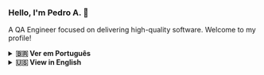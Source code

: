 ### Hello, I'm Pedro A. 👋

A QA Engineer focused on delivering high-quality software. Welcome to my profile!

<details>
<summary><strong>🇧🇷 Ver em Português</strong></summary>
<br>

Sou Engenheiro de QA com foco em testes manuais e automatizados, validação de APIs e um sólido domínio técnico de sistemas financeiros, fiscais, gestão de ativos e suprimentos. Minha abordagem analítica e orientada a detalhes visa antecipar riscos e ampliar a visão do produto, garantindo entregas mais seguras e alinhadas ao valor real para o usuário.

---

### 📝 Sobre mim

🎯 Engenheiro de QA com experiência em testes manuais, automatizados e exploratórios.
📊 Foco em cultura **shift-left**, participando ativamente de refinamentos e contribuindo na lapidação de critérios de aceite antes do desenvolvimento.
📈 Participei da expansão de mais de **333%** nos cenários de bugs capturados antes da produção.
📉 Reduzi em **35%** o retrabalho nas entregas com o uso de testes contínuos e refinamento antecipado.
🔧 Especialista em validação de APIs utilizando Postman e Swagger.
✏️ Proponente de templates estruturados de bugs que aumentaram a clareza e eficiência na triagem de falhas.
🤝 Forte atuação em cerimônias Scrum, com perfil colaborativo e questionador.
💡 Habilidade em entender regras de negócio complexas, modelar fluxos e identificar lacunas lógicas.

---

### 🛠️ Tecnologias e Ferramentas

**Automação de Testes:**
<br>
![Cypress](https://img.shields.io/badge/Cypress-69D3A7?style=for-the-badge&logo=cypress&logoColor=white)
![Maestro](https://img.shields.io/badge/Maestro-007AFF?style=for-the-badge&logo=maestro&logoColor=white)
![Playwright](https://img.shields.io/badge/Playwright-2EAD33?style=for-the-badge&logo=playwright&logoColor=white)

**Testes de API:**
<br>
![Postman](https://img.shields.io/badge/Postman-FF6C37?style=for-the-badge&logo=postman&logoColor=white)
![Swagger](https://img.shields.io/badge/Swagger-85EA2D?style=for-the-badge&logo=swagger&logoColor=black)

**Controle de Versão:**
<br>
![Git](https://img.shields.io/badge/Git_Flow-E44C30?style=for-the-badge&logo=git&logoColor=white)

**Banco de Dados:**
<br>
![SQL](https://img.shields.io/badge/SQL-025E8C?style=for-the-badge&logo=microsoft-sql-server&logoColor=white)

**Gerenciamento:**
<br>
![Jira](https://img.shields.io/badge/Jira-0052CC?style=for-the-badge&logo=jira&logoColor=white)
![Scrum](https://img.shields.io/badge/Scrum-0096D6?style=for-the-badge&logo=scrumalliance&logoColor=white)
![Azure DevOps](https://img.shields.io/badge/Azure_DevOps-0078D7?style=for-the-badge&logo=azure-devops&logoColor=white)

**CI/CD e Relatórios:**
<br>
![Allure](https://img.shields.io/badge/Allure-7B4E94?style=for-the-badge&logo=allure-framework&logoColor=white)
![CI/CD](https://img.shields.io/badge/CI/CD-3B82F6?style=for-the-badge&logo=circleci&logoColor=white)
![Excel](https://img.shields.io/badge/Excel-217346?style=for-the-badge&logo=microsoft-excel&logoColor=white)

---

### 🚀 Meu portfólio

https://github.com/PedroAMFreitas/TecDoc

**TecDoc**
* *Documentar um software é crucial para garantir que todos os envolvidos possam entender e colaborar de forma eficaz no projeto. No entanto, criar uma documentação técnica do zero pode ser demorado e muitas vezes repetitivo. Com modelos prontos, você economiza tempo e garante uma documentação consistente e de qualidade.*

---

### 🌱 Próximos passos

* 📚 Estudando para a certificação **ISTQB CTFL**.
* ☁️ Aprofundando conhecimentos em **Azure Test Plans, Maestro e Playwright**.
* 🌐 Aprimorando em línguas estrangeiras.

---

### 😊 Conecte-se
* 🖥️ [LinkedIn](https://www.linkedin.com/in/pedro-antonio-moreira-de-freitas-6a7829a7/)

</details>

<details>
<summary><strong>🇺🇸 View in English</strong></summary>
<br>

I am a QA Engineer focused on manual and automated testing, API validation, and a solid technical domain of financial, tax, asset management, and supply systems. My analytical, detail-oriented approach aims to anticipate risks and broaden the product vision, ensuring safer deliveries aligned with real user value.

---

### 📝 About me

🎯 QA Engineer with experience in manual, automated, and exploratory testing.
📊 Focus on a **shift-left** culture, actively participating in refinements and contributing to the elaboration of acceptance criteria before development.
📈 Contributed to a **333%** expansion in bug scenarios caught before production.
📉 Reduced rework by **35%** on deliveries by using continuous testing and early refinement.
🔧 Specialist in API validation using Postman and Swagger.
✏️ Proponent of structured bug templates that have increased clarity and efficiency in fault triage.
🤝 Strong performance in Scrum ceremonies, with a collaborative and inquisitive profile.
💡 Skilled in understanding complex business rules, modeling flows, and identifying logical gaps.

---

### 🛠️ Technologies and Tools

**Test Automation:**
<br>
![Cypress](https://img.shields.io/badge/Cypress-69D3A7?style=for-the-badge&logo=cypress&logoColor=white)
![Maestro](https://img.shields.io/badge/Maestro-007AFF?style=for-the-badge&logo=maestro&logoColor=white)
![Playwright](https://img.shields.io/badge/Playwright-2EAD33?style=for-the-badge&logo=playwright&logoColor=white)

**API Testing:**
<br>
![Postman](https://img.shields.io/badge/Postman-FF6C37?style=for-the-badge&logo=postman&logoColor=white)
![Swagger](https://img.shields.io/badge/Swagger-85EA2D?style=for-the-badge&logo=swagger&logoColor=black)

**Version Control:**
<br>
![Git](https://img.shields.io/badge/Git_Flow-E44C30?style=for-the-badge&logo=git&logoColor=white)

**Database:**
<br>
![SQL](https://img.shields.io/badge/SQL-025E8C?style=for-the-badge&logo=microsoft-sql-server&logoColor=white)

**Management:**
<br>
![Jira](https://img.shields.io/badge/Jira-0052CC?style=for-the-badge&logo=jira&logoColor=white)
![Scrum](https://img.shields.io/badge/Scrum-0096D6?style=for-the-badge&logo=scrumalliance&logoColor=white)
![Azure DevOps](https://img.shields.io/badge/Azure_DevOps-0078D7?style=for-the-badge&logo=azure-devops&logoColor=white)

**CI/CD and Reporting:**
<br>
![Allure](https://img.shields.io/badge/Allure-7B4E94?style=for-the-badge&logo=allure-framework&logoColor=white)
![CI/CD](https://img.shields.io/badge/CI/CD-3B82F6?style=for-the-badge&logo=circleci&logoColor=white)
![Excel](https://img.shields.io/badge/Excel-217346?style=for-the-badge&logo=microsoft-excel&logoColor=white)

---

### 🚀 My Portfolio

https://github.com/PedroAMFreitas/TecDoc

**TecDoc**
* *Documenting software is crucial to ensure that everyone involved can understand and collaborate effectively on the project. However, creating technical documentation from scratch can be time-consuming and often repetitive. With ready-made templates, you save time and ensure consistent, high-quality documentation.*

---

### 🌱 Next steps

* 📚 Studying for the **ISTQB CTFL** certification.
* ☁️ Deepening my knowledge in **Azure Test Plans, Maestro, and Playwright**.
* 🌐 Improving my foreign language skills.

---

### 😊 Connect with me
* 🖥️ [LinkedIn](https://www.linkedin.com/in/pedro-antonio-moreira-de-freitas-6a7829a7/)

</details>
